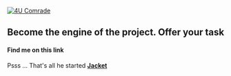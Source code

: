 [![4U Comrade](https://i.imgur.com/GdkFzTO.png "4U Comrade")](https://i.imgur.com/GdkFzTO.png "4U Comrade")

## Become the engine of the project. Offer your task
#### Find me on this link
Psss ... That's all he started [**Jacket**](https://discordapp.com/users/336909912821202954)
